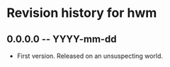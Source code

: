 # Revision history for hwm

## 0.0.0.0 -- YYYY-mm-dd

* First version. Released on an unsuspecting world.
